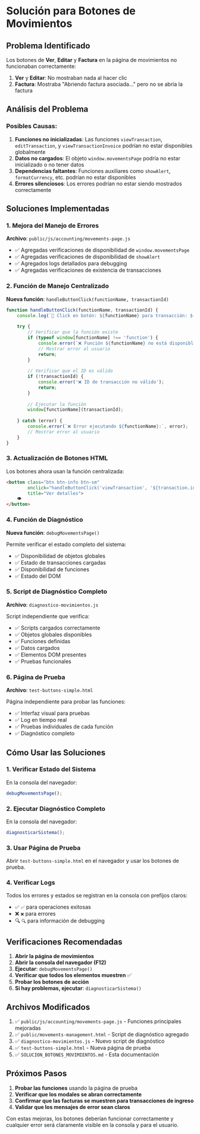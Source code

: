 # Solución para Botones de Movimientos

## Problema Identificado

Los botones de **Ver**, **Editar** y **Factura** en la página de movimientos no funcionaban correctamente:

1. **Ver** y **Editar**: No mostraban nada al hacer clic
2. **Factura**: Mostraba "Abriendo factura asociada..." pero no se abría la factura

## Análisis del Problema

### Posibles Causas:
1. **Funciones no inicializadas**: Las funciones `viewTransaction`, `editTransaction`, y `viewTransactionInvoice` podrían no estar disponibles globalmente
2. **Datos no cargados**: El objeto `window.movementsPage` podría no estar inicializado o no tener datos
3. **Dependencias faltantes**: Funciones auxiliares como `showAlert`, `formatCurrency`, etc. podrían no estar disponibles
4. **Errores silenciosos**: Los errores podrían no estar siendo mostrados correctamente

## Soluciones Implementadas

### 1. Mejora del Manejo de Errores

**Archivo**: `public/js/accounting/movements-page.js`

- ✅ Agregadas verificaciones de disponibilidad de `window.movementsPage`
- ✅ Agregadas verificaciones de disponibilidad de `showAlert`
- ✅ Agregados logs detallados para debugging
- ✅ Agregadas verificaciones de existencia de transacciones

### 2. Función de Manejo Centralizado

**Nueva función**: `handleButtonClick(functionName, transactionId)`

```javascript
function handleButtonClick(functionName, transactionId) {
    console.log(`🔘 Click en botón: ${functionName} para transacción: ${transactionId}`);
    
    try {
        // Verificar que la función existe
        if (typeof window[functionName] !== 'function') {
            console.error(`❌ Función ${functionName} no está disponible`);
            // Mostrar error al usuario
            return;
        }
        
        // Verificar que el ID es válido
        if (!transactionId) {
            console.error('❌ ID de transacción no válido');
            return;
        }
        
        // Ejecutar la función
        window[functionName](transactionId);
        
    } catch (error) {
        console.error(`❌ Error ejecutando ${functionName}:`, error);
        // Mostrar error al usuario
    }
}
```

### 3. Actualización de Botones HTML

Los botones ahora usan la función centralizada:

```html
<button class="btn btn-info btn-sm" 
        onclick="handleButtonClick('viewTransaction', '${transaction.id}')" 
        title="Ver detalles">
    👁️
</button>
```

### 4. Función de Diagnóstico

**Nueva función**: `debugMovementsPage()`

Permite verificar el estado completo del sistema:
- ✅ Disponibilidad de objetos globales
- ✅ Estado de transacciones cargadas
- ✅ Disponibilidad de funciones
- ✅ Estado del DOM

### 5. Script de Diagnóstico Completo

**Archivo**: `diagnostico-movimientos.js`

Script independiente que verifica:
- ✅ Scripts cargados correctamente
- ✅ Objetos globales disponibles
- ✅ Funciones definidas
- ✅ Datos cargados
- ✅ Elementos DOM presentes
- ✅ Pruebas funcionales

### 6. Página de Prueba

**Archivo**: `test-buttons-simple.html`

Página independiente para probar las funciones:
- ✅ Interfaz visual para pruebas
- ✅ Log en tiempo real
- ✅ Pruebas individuales de cada función
- ✅ Diagnóstico completo

## Cómo Usar las Soluciones

### 1. Verificar Estado del Sistema

En la consola del navegador:
```javascript
debugMovementsPage();
```

### 2. Ejecutar Diagnóstico Completo

En la consola del navegador:
```javascript
diagnosticarSistema();
```

### 3. Usar Página de Prueba

Abrir `test-buttons-simple.html` en el navegador y usar los botones de prueba.

### 4. Verificar Logs

Todos los errores y estados se registran en la consola con prefijos claros:
- ✅ `✅` para operaciones exitosas
- ❌ `❌` para errores
- 🔍 `🔍` para información de debugging

## Verificaciones Recomendadas

1. **Abrir la página de movimientos**
2. **Abrir la consola del navegador (F12)**
3. **Ejecutar**: `debugMovementsPage()`
4. **Verificar que todos los elementos muestren** ✅
5. **Probar los botones de acción**
6. **Si hay problemas, ejecutar**: `diagnosticarSistema()`

## Archivos Modificados

1. ✅ `public/js/accounting/movements-page.js` - Funciones principales mejoradas
2. ✅ `public/movements-management.html` - Script de diagnóstico agregado
3. ✅ `diagnostico-movimientos.js` - Nuevo script de diagnóstico
4. ✅ `test-buttons-simple.html` - Nueva página de prueba
5. ✅ `SOLUCION_BOTONES_MOVIMIENTOS.md` - Esta documentación

## Próximos Pasos

1. **Probar las funciones** usando la página de prueba
2. **Verificar que los modales se abran correctamente**
3. **Confirmar que las facturas se muestren para transacciones de ingreso**
4. **Validar que los mensajes de error sean claros**

Con estas mejoras, los botones deberían funcionar correctamente y cualquier error será claramente visible en la consola y para el usuario.